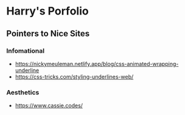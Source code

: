 # Harry's Porfolio 

## Pointers to Nice Sites

### Infomational

- https://nickymeuleman.netlify.app/blog/css-animated-wrapping-underline
- https://css-tricks.com/styling-underlines-web/ 

### Aesthetics 

- https://www.cassie.codes/
